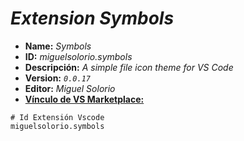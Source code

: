 <!-- Autor: Daniel Benjamin Perez Morales -->
<!-- GitHub: https://github.com/D4nitrix13 -->
<!-- GitLab: https://gitlab.com/D4nitrix13 -->
<!-- Correo electrónico: danielperezdev@proton.me -->

# ***Extension Symbols***

- **Name:** *Symbols*
- **ID:** *miguelsolorio.symbols*
- **Descripción:** *A simple file icon theme for VS Code*
- **Version:** *`0.0.17`*
- **Editor:** *Miguel Solorio*
- **[Vínculo de VS Marketplace:](https://marketplace.visualstudio.com/items?itemName=miguelsolorio.symbols "https://marketplace.visualstudio.com/items?itemName=miguelsolorio.symbols")**

```plaintext
# Id Extensión Vscode
miguelsolorio.symbols
```
